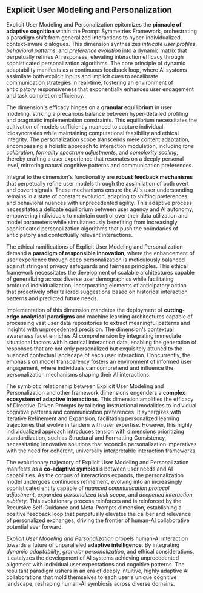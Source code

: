 ## Explicit User Modeling and Personalization

Explicit User Modeling and Personalization epitomizes the **pinnacle of adaptive cognition** within the Prompt Symmetries Framework, orchestrating a paradigm shift from generalized interactions to hyper-individualized, context-aware dialogues. This dimension synthesizes *intricate user profiles*, *behavioral patterns*, and *preference evolution* into a dynamic matrix that perpetually refines AI responses, elevating interaction efficacy through sophisticated personalization algorithms. The core principle of dynamic adaptability manifests as a continuous feedback loop, where AI systems assimilate both explicit inputs and implicit cues to recalibrate communication strategies in real-time, fostering an environment of anticipatory responsiveness that exponentially enhances user engagement and task completion efficiency.

The dimension's efficacy hinges on a **granular equilibrium** in user modeling, striking a precarious balance between hyper-detailed profiling and pragmatic implementation constraints. This equilibrium necessitates the cultivation of models sufficiently nuanced to capture individual idiosyncrasies while maintaining computational feasibility and ethical integrity. The personalization scope transcends mere content adaptation, encompassing a holistic approach to interaction modulation, including *tone calibration*, *formality spectrum adjustments*, and *complexity scaling*, thereby crafting a user experience that resonates on a deeply personal level, mirroring natural cognitive patterns and communication preferences.

Integral to the dimension's functionality are **robust feedback mechanisms** that perpetually refine user models through the assimilation of both overt and covert signals. These mechanisms ensure the AI's user understanding remains in a state of constant evolution, adapting to shifting preferences and behavioral nuances with unprecedented agility. This adaptive process necessitates a delicate equilibrium between user agency and AI autonomy, empowering individuals to maintain control over their data utilization and model parameters while simultaneously benefiting from increasingly sophisticated personalization algorithms that push the boundaries of anticipatory and contextually relevant interactions.

The ethical ramifications of Explicit User Modeling and Personalization demand a **paradigm of responsible innovation**, where the enhancement of user experience through deep personalization is meticulously balanced against stringent privacy safeguards and fairness principles. This ethical framework necessitates the development of scalable architectures capable of generalizing across diverse user demographics while facilitating profound individualization, incorporating elements of anticipatory action that proactively offer tailored suggestions based on historical interaction patterns and predicted future needs.

Implementation of this dimension mandates the deployment of **cutting-edge analytical paradigms** and machine learning architectures capable of processing vast user data repositories to extract meaningful patterns and insights with unprecedented precision. The dimension's contextual awareness facet enriches AI comprehension by integrating immediate situational factors with historical interaction data, enabling the generation of responses that are not only personalized but exquisitely attuned to the nuanced contextual landscape of each user interaction. Concurrently, the emphasis on model transparency fosters an environment of informed user engagement, where individuals can comprehend and influence the personalization mechanisms shaping their AI interactions.

The symbiotic relationship between Explicit User Modeling and Personalization and other framework dimensions engenders a **complex ecosystem of adaptive interactions**. This dimension amplifies the efficacy of Directive-Driven Prompts by tailoring instructional modalities to individual cognitive patterns and communication preferences. It synergizes with Iterative Refinement and Expansion, facilitating personalized learning trajectories that evolve in tandem with user expertise. However, this highly individualized approach introduces tension with dimensions prioritizing standardization, such as Structural and Formatting Consistency, necessitating innovative solutions that reconcile personalization imperatives with the need for coherent, universally interpretable interaction frameworks.

The evolutionary trajectory of Explicit User Modeling and Personalization manifests as a **co-adaptive symbiosis** between user needs and AI capabilities. As the corpus of interactions expands, the personalization model undergoes continuous refinement, evolving into an increasingly sophisticated entity capable of *nuanced communication protocol adjustment*, *expanded personalized task scope*, and *deepened interaction subtlety*. This evolutionary process reinforces and is reinforced by the Recursive Self-Guidance and Meta-Prompts dimension, establishing a positive feedback loop that perpetually elevates the caliber and relevance of personalized exchanges, driving the frontier of human-AI collaborative potential ever forward.

*Explicit User Modeling and Personalization* propels human-AI interaction towards a future of unparalleled **adaptive intelligence**. By integrating *dynamic adaptability*, *granular personalization*, and ethical considerations, it catalyzes the development of AI systems achieving unprecedented alignment with individual user expectations and cognitive patterns. The resultant paradigm ushers in an era of deeply intuitive, highly adaptive AI collaborations that mold themselves to each user's unique cognitive landscape, reshaping human-AI symbiosis across diverse domains.
